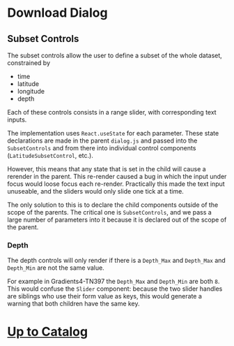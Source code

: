 # Download Dialog

## Subset Controls

The subset controls allow the user to define a subset of the whole dataset, constrained by
- time
- latitude
- longitude
- depth

Each of these controls consists in a range slider, with corresponding text inputs.

The implementation uses `React.useState` for each parameter. These state declarations are made in the parent `dialog.js` and passed into the `SubsetControls` and from there into individual control components (`LatitudeSubsetControl`, etc.).

However, this means that any state that is set in the child will cause a rerender in the parent. This re-render caused a bug in which the input under focus would loose focus each re-render. Practically this made the text input unuseable, and the sliders would only slide one tick at a time.

The only solution to this is to declare the child components outside of the scope of the parents. The critical one is `SubsetControls`, and we pass a large number of parameters into it because it is declared out of the scope of the parent.

### Depth

The depth controls will only render if there is a `Depth_Max` and `Depth_Max` and `Depth_Min` are not the same value.

For example in Gradients4-TN397 the `Depth_Max` and `Depth_Min` are both `8`. This would confuse the `Slider` component: because the two slider handles are siblings who use their form value as keys, this would generate a warning that both children have the same key.

# [Up to Catalog](../catalog-doc.md)
